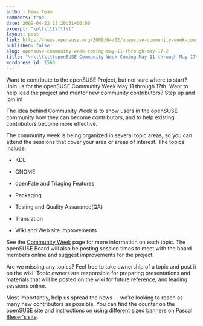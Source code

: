 ```yaml
---
author: News Team
comments: true
date: 2009-04-22 13:20:31+00:00
excerpt: "\n\t\t\t\t\t\t"
layout: post
link: https://news.opensuse.org/2009/04/22/opensuse-community-week-coming-may-11-through-may-17-2/
published: false
slug: opensuse-community-week-coming-may-11-through-may-17-2
title: "\n\t\t\t\topenSUSE Community Week Coming May 11 through May 17\t\t"
wordpress_id: 1560
---
```



Want to contribute to the openSUSE Project, but not sure where to start? Join us for the openSUSE Community Week May 11 through 17th. Want to help lead the project and mentor new community contributors? Step up and join in!






The idea behind Community Week is to show users in the openSUSE community how they can become contributors, and to help existing contributors become more effective.






The community week is being organized in several topic areas, so you can attend the sessions that cover your area or areas of interest. The topics include:









  * KDE



  * GNOME



  * openFate and Triaging Features



  * Packaging



  * Testing and Quality Assurance(QA)



  * Translation



  * Wiki and Web site improvements







See the [Community Week](http://en.opensuse.org/CommunityWeek) page for more information on each topic. The openSUSE Board will also be posting session times to meet with the board members online and suggest improvements for the project.






Are we missing any topics? Feel free to take ownership of a topic and post it on the wiki. Topic owners are responsible for preparing presentations and materials that will be posted on the wiki for future reference, and leading sessions online.






Most importantly, help us spread the news -- we're looking to reach as many new contributors as possible. You can find the counter on the [openSUSE site](http://counter.opensuse.org/communityweek/) and [instructions on using different sized banners on Pascal Bleser's site](http://dev-loki.blogspot.com/2009/04/opensuse-community-week-countdown.html).



		
